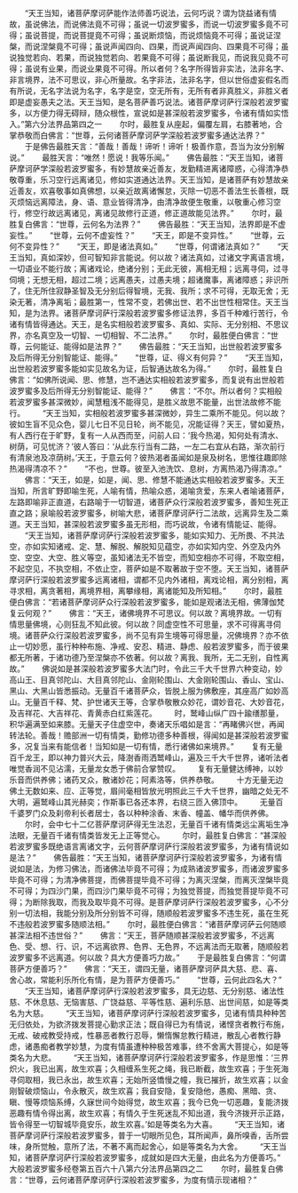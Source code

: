 <!-- { "loadSidebar": true } -->
　　“天王当知，诸菩萨摩诃萨能作法师善巧说法，云何巧说？谓为饶益诸有情故，虽说佛法，而说佛法竟不可得；虽说一切波罗蜜多，而说一切波罗蜜多竟不可得；虽说菩提，而说菩提竟不可得；虽说断烦恼，而说烦恼竟不可得；虽说证涅槃，而说涅槃竟不可得；虽说声闻四向、四果，而说声闻四向、四果竟不可得；虽说独觉若向、若果，而说独觉若向、若果竟不可得；虽说断我见，而说我见竟不可得；虽说有业果，而说业果竟不可得。所以者何？名字所得皆非实法，法非名字、非言境界，法不可思议，非心所量故。名字非法，法非名字，但以世俗虚妄假名而有所说，无名字法说为名字，名字是空，空无所有，无所有者非真胜义，非胜义者即是虚妄愚夫之法。天王当知，是名菩萨善巧说法。诸菩萨摩诃萨行深般若波罗蜜多，以方便力得无碍辩，随众根性，宣说如是甚深般若波罗蜜多，令诸有情如实悟入。”第六分法界品第四之一
　　尔时，最胜复从座起，偏覆左肩，右膝著地，合掌恭敬而白佛言：“世尊，云何诸菩萨摩诃萨学深般若波罗蜜多通达法界？”
　　于是佛告最胜天言：“善哉！善哉！谛听！谛听！极善作意，吾当为汝分别解说。”
　　最胜天言：“唯然！愿说！我等乐闻。”
　　佛告最胜：“天王当知，诸菩萨摩诃萨学深般若波罗蜜多，有妙慧故亲近善友，发勤精进离诸障惑，心得清净恭敬尊重，乐习空行远离诸见，修如实道通达法界。天王当知，是诸菩萨有妙慧故亲近善友，欢喜敬事如真佛想，以亲近故离诸懈怠，灭除一切恶不善法生长善根，既灭烦恼远离障法，身、语、意业皆得清净，由清净故便生敬重，以敬重心修习空行，修空行故远离诸见，离诸见故修行正道，修正道故能见法界。”
　　尔时，最胜复白佛言：“世尊，云何名为法界？”
　　佛告最胜：“天王当知，法界即是不虚妄性。”
　　“世尊，云何不虚妄性？”
　　“天王，即是不变异性。”
　　“世尊，云何不变异性？”
　　“天王，即是诸法真如。”
　　“世尊，何谓诸法真如？”
　　“天王当知，真如深妙，但可智知非言能说。何以故？诸法真如，过诸文字离语言境，一切语业不能行故；离诸戏论，绝诸分别；无此无彼，离相无相；远离寻伺，过寻伺境；无想无相，超过二境；远离愚夫，过愚夫境；超诸魔事，离诸障惑；非识所了，住无所住寂静圣智及无分别后得智境，无我、我所；求不可得，无取无舍；无染无著，清净离垢；最胜第一，性常不变，若佛出世、若不出世性相常住。天王当知，是为法界。诸菩萨摩诃萨行深般若波罗蜜多修证法界，多百千种难行苦行，令诸有情皆得通达。天王，是名实相般若波罗蜜多、真如、实际、无分别相、不思议界，亦名真空及一切智、一切相智、不二法界。”
　　尔时，最胜便白佛言：“世尊，云何能证、能得如是法界？”
　　佛告最胜：“天王当知，出世般若波罗蜜多及后所得无分别智能证、能得。”
　　“世尊，证、得义有何异？”
　　“天王当知，出世般若波罗蜜多能如实见故名为证，后智通达故名为得。”
　　尔时，最胜复白佛言：“如佛所说闻、思、修慧，岂不通达实相般若波罗蜜多，而复说有出世般若波罗蜜多及后所得无分别智能证、能得？”
　　佛言：“不尔。所以者何？实相般若波罗蜜多甚深微妙，闻慧粗浅不能得见，是胜义故思不能量，出世法故修不能行。
　　“天王当知，实相般若波罗蜜多甚深微妙，异生二乘所不能见。何以故？彼如生盲不见众色，婴儿七日不见日轮，尚不能见，况能证得？天王，譬如夏热，有人西行在于旷野，复有一人从西而至，问前人曰：‘我今热渴，知何处有清水、树荫，可见忧济？’彼人答曰：‘从此东行当有二路，一左二右宜从右路，渐次前行有清泉池及凉荫树。’天王，于意云何？彼热渴者虽闻如是泉及树名，思惟往趣即除热渴得清凉不？”
　　“不也，世尊。彼至入池洗饮、息树，方离热渴乃得清凉。”
　　佛言：“天王，如是，如是，闻、思、修慧不能通达实相般若波罗蜜多。天王当知，所言旷野即喻生死，人喻有情，热喻众惑，渴喻贪爱，东来人者喻诸菩萨，左路即喻非正直道，右路喻于一切智道，诸菩萨众行深般若波罗蜜多，善知生死正直之路；泉喻般若波罗蜜多，树喻大悲，诸菩萨摩诃萨行二法故，远离异生及二乘道。天王当知，甚深般若波罗蜜多虽无形相，而巧说故，令诸有情能证、能得。
　　“天王当知，诸菩萨摩诃萨行深般若波罗蜜多，能如实知力、无所畏、不共法空，亦如实知诸戒、定、慧、解脱、解脱知见蕴空，亦如实知内空、外空及内外空、空空、大空、胜义等空，虽知诸法无不皆空，而知空相亦不可得，不取空相，不起空见，不执空相，不依止空，菩萨如是不取著故于空不堕。天王当知，诸菩萨摩诃萨行深般若波罗蜜多远离诸相，谓都不见内外诸相，离戏论相，离分别相，离寻求相，离贪著相，离境界相，离攀缘相，离诸能知及所知相。”
　　尔时，最胜便白佛言：“若诸菩萨摩诃萨众行深般若波罗蜜多，能如是观诸法无相，佛薄伽梵复云何观？”
　　佛言：“天王，诸佛境界不可思议。何以故？离境界故。一切有情思量佛境，心则狂乱不知此彼。何以故？同虚空性不可思量，求不可得离寻伺境。诸菩萨众行深般若波罗蜜多，尚不见有异生境等可得思量，况佛境界？亦不依止一切妙愿，虽行种种布施、净戒、安忍、精进、静虑、般若波罗蜜多，而于彼果都无所著，于诸功德乃至涅槃亦不依著。何以故？离我、我所，无二无别，自性离故。”
　　佛说如是甚深般若波罗蜜多大法门时，令此三千大千世界六种变动，妙高山王、目真邻陀山、大目真邻陀山、金刚轮围山、大金刚轮围山、香山、宝山、黑山、大黑山皆悉振动。无量百千诸菩萨众，皆脱上服为佛敷座，其座高广如妙高山。无量百千释、梵、护世诸天王等，合掌恭敬散众妙花，谓妙音花、大妙音花，及吉祥花、大吉祥花、青黄赤白红紫莲花。
　　时，鹫峰山纵广四十踰缮那量，积华遍满至如来膝。无量天子住虚空中，奏诸天乐唱如是言：“再睹佛兴世，再闻转法轮。善哉！赡部洲一切有情类，勤修功德多种善根，得闻如是甚深般若波罗蜜多，况复当来有能信者！当知如是一切有情，悉行诸佛如来境界。”
　　复有无量百千龙王，即以神力普兴大云，降澍香雨洒鹫峰山，遍及三千大千世界，诸听法者唯觉香润不见沾濡，无量龙女悉于佛前合掌赞叹。
　　复有无量健达缚神，以妙乐音而供养佛；诸药叉众，散诸妙花；阿素洛等，供养恭敬。
　　十方无量无边佛土无数如来、应、正等觉，眉间毫相皆放光明照此三千大千世界，幽暗之处无不大明，遍鹫峰山其光赫奕；作斯事已各还本界，右绕三匝入佛顶中。
　　无量百千婆罗门众及刹帝利长者居士，各以种种涂香、末香、幢盖、幡华而供养佛。
　　尔时，会中七十二亿菩萨摩诃萨得无生法忍，无量百千诸有情类远尘离垢生净法眼，无量百千诸有情类皆发无上正等觉心。
　　尔时，最胜复白佛言：“甚深般若波罗蜜多既绝语言离诸文字，云何菩萨摩诃萨行深般若波罗蜜多，为诸有情说如是法？”
　　佛告最胜：“天王当知，诸菩萨摩诃萨行深般若波罗蜜多，为诸有情说如是法，为修习佛法，而诸佛法毕竟不可得；为成熟诸波罗蜜多，而诸波罗蜜多毕竟不可得；为清净佛菩提，而佛菩提毕竟不可得；为离灭涅槃，而离灭涅槃毕竟不可得；为四沙门果，而四沙门果毕竟不可得；为独觉菩提，而独觉菩提毕竟不可得；为断除我取，而我及取毕竟不可得。是菩萨摩诃萨行深般若波罗蜜多，心不分别一切法相，我能分别及所分别皆不可得，随顺般若波罗蜜多不违生死，虽在生死不违般若波罗蜜多随顺法相。”
　　尔时，最胜便白佛言：“诸菩萨摩诃萨云何随顺甚深法相不违世俗？”
　　佛言：“天王，菩萨随顺甚深般若波罗蜜多，不远离色、受、想、行、识，不远离欲界、色界、无色界，不远离法而无取著，随顺般若波罗蜜多不远离道。何以故？具大方便善巧力故。”
　　于是最胜复白佛言：“何谓菩萨方便善巧？”
　　佛言：“天王，谓四无量，诸菩萨摩诃萨具大慈、悲、喜、舍心故，常能利乐所化有情，是为菩萨方便善巧。”
　　“世尊，云何此四名大？”
　　“天王当知，诸菩萨摩诃萨行深般若波罗蜜多，具无边慈、无分别慈、诸法性慈、不休息慈、无恼害慈、广饶益慈、平等性慈、遍利乐慈、出世间慈，如是等类名为大慈。
　　“天王当知，诸菩萨摩诃萨行深般若波罗蜜多，见诸有情具种种苦无归依处，为欲济拨发菩提心勤求正法；既自得已为有情说，诸悭贪者教行布施，无戒、破戒教受持戒，性暴恶者教行忍辱，懒惰懈怠教行精进，散乱心者教行静虑，诸愚痴者教学妙慧，为度有情虽遭种种极苦难事，终不舍离大菩提心，如是等类名为大悲。
　　“天王当知，诸菩萨摩诃萨行深般若波罗蜜多，作是思惟：‘三界炽火，我已出离，故生欢喜；久相缠系生死之绳，我已断截，故生欢喜；于生死海寻伺取相，我已永出，故生欢喜；无始所竖憍慢之幢，我已摧折，故生欢喜；以金刚智破烦恼山，令永散灭，故生欢喜；我自安隐，复安隐他，愚痴、黑暗、贪、瞋、慢等烦恼系缚，久寐世间今始得觉，故生欢喜；我今已免一切恶趣，复能济拨恶趣有情令得出离，故生欢喜；有情久于生死迷乱不知出道，我今济拨开示正路，皆令得至一切智城毕竟安乐，故生欢喜。’如是等类名为大喜。
　　“天王当知，诸菩萨摩诃萨行深般若波罗蜜多，普于一切眼所见色，耳所闻声，鼻所嗅香，舌所尝味，身所觉触，意所了法，不著不离而起舍心，如是等类名为大舍。
　　“天王当知，诸菩萨摩诃萨行深般若波罗蜜多，成就如是四大无量，由此名为方便善巧。”
大般若波罗蜜多经卷第五百六十八第六分法界品第四之二
　　尔时，最胜复白佛言：“世尊，云何诸菩萨摩诃萨行深般若波罗蜜多，为度有情示现诸相？”
